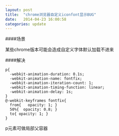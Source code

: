 ```yaml
---
layout: post
title:  "chrome浏览器自定义iconfont显示BUG"
date:   2014-04-23 16:00:58
categories: update
---
```


####场景

某些chrome版本可能会造成自定义字体默认加载不进来

####解决

```
p{
  -webkit-animation-duration: 0.1s;
  -webkit-animation-name: fontfix;
  -webkit-animation-iteration-count: 1;
  -webkit-animation-timing-function: linear;
  -webkit-animation-delay: 1s;
}
@-webkit-keyframes fontfix{
  from{   opacity: 1; }
  50%{  opacity: 0.8; }
  to{ opacity: 1; }
}
```

p元素可做局部父容器